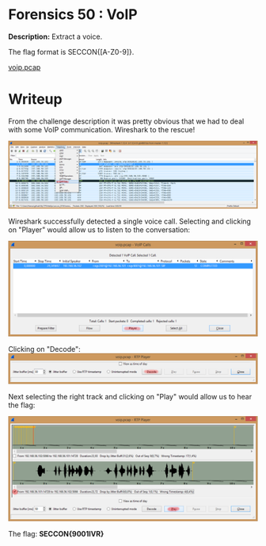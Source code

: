 # Forensics 50 : VoIP

**Description:** Extract a voice.

The flag format is SECCON{[A-Z0-9]}.

[voip.pcap](files/voip.pcap?raw=true)

# Writeup

From the challenge description it was pretty obvious that we had to deal with some VoIP communication. Wireshark to the rescue!

![1](files/1.png?raw=true)

Wireshark successfully detected a single voice call. Selecting and clicking on "Player" would allow us to listen to the conversation:

![2](files/2.png?raw=true)

Clicking on "Decode":
![3](files/3.png?raw=true)

Next selecting the right track and clicking on "Play" would allow us to hear the flag:

![4](files/4.png?raw=true)

The flag: **SECCON{9001IVR}**
